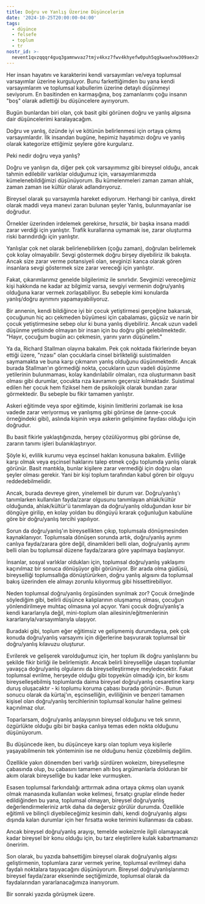 ```yaml
---
title: Doğru ve Yanlış Üzerine Düşüncelerim
date: '2024-10-25T20:00:00-04:00'
tags:
  - düşünce
  - felsefe
  - toplum
  - tr
nostr_id: >-
  nevent1qvzqqqr4guq3gamnwvaz7tmjv4kxz7fwv4khyefw0puh5qgkwaehxw309aex2mrp0yhxummnw3ezucnpdejqqgxgtdu6fvtfvnyudpce0ksqpn2p78wugyp5y6unq26k2xpc5j6rssru5jt8
---
```


Her insan hayatını ve karakterini kendi varsayımları ve/veya toplumsal varsayımlar üzerine kurguluyor. Bunu farkettiğimden bu yana kendi varsayımlarım ve toplumsal kabullerim üzerine detaylı düşünmeyi seviyorum. En basitinden en karmaşığına, boş zamanlarımı çoğu insanın "boş" olarak adlettiği bu düşüncelere ayırıyorum. 

Bugün bunlardan biri olan, çok basit gibi görünen doğru ve yanlış algısına dair düşüncelerimi karalayacağım. 

Doğru ve yanlış, özünde iyi ve kötünün belirlenmesi için ortaya çıkmış varsayımlardır. İlk insandan bugüne, hepimiz hayatımızı doğru ve yanlış olarak kategorize ettiğimiz şeylere göre kurgularız. 

<!--more-->

Peki nedir doğru veya yanlış?

Doğru ve yanlışın da, diğer pek çok varsayımımız gibi bireysel olduğu, ancak tahmin edilebilir varlıklar olduğumuz için, varsayımlarımızda kümelenebildiğimizi düşünüyorum. Bu kümelenmeleri zaman zaman ahlak, zaman zaman ise kültür olarak adlandırıyoruz. 

Bireysel olarak şu varsayımla hareket ediyorum. Herhangi bir canlıya, direkt olarak maddi veya manevi zararı bulunan şeyler Yanlış, bulunmayanlar ise doğrudur. 

Örnekler üzerinden irdelemek gerekirse, hırsızlık, bir başka insana maddi zarar verdiği için yanlıştır. Trafik kurallarına uymamak ise, zarar oluşturma riski barındırdığı için yanlıştır. 

Yanlışlar çok net olarak belirlenebilirken (çoğu zaman), doğruları belirlemek çok kolay olmayabilir. Sevgi göstermek doğru birşey diyebiliriz ilk bakışta. Ancak size zarar verme potansiyeli olan, sevginizi kanca olarak gören insanlara sevgi göstermek size zarar vereceği için yanlıştır. 

Fakat, çıkarımlarımız genelde bilgilerimiz ile sınırlıdır. Sevgimizi vereceğimiz kişi hakkında ne kadar az bilgimiz varsa, sevgiyi vermenin doğru/yanlış olduğuna karar vermek zorlaşabiliyor. Bu sebeple kimi konularda yanlış/doğru ayrımını yapamayabiliyoruz. 

Bir annenin, kendi bildiğince iyi bir çocuk yetiştirmesi gerçeğine bakarsak, çocuğunun hiç acı çekmeden büyümesi için çabalaması, güçsüz ve narin bir çocuk yetiştirmesine sebep olur ki buna yanlış diyebiliriz. Ancak uzun vadeli düşünme yetisinde olmayan bir insan için bu doğru gibi gelebilmektedir. "Hayır, çocuğum bugün acı çekmesin, yarını yarın düşünelim."

Ya da, Richard Stallman olayına bakalım. Pek çok noktada fikirlerinde beyan ettiği üzere, "rızası" olan çocuklarla cinsel birlikteliği suistimalden saymamakta ve buna karşı çıkmanın yanlış olduğunu düşünmektedir. Ancak burada Stallman'ın görmediği nokta, çocukların uzun vadeli düşünme yetilerinin bulunmaması, kolay kandırılabilir olmaları, rıza oluşturmanın basit olması gibi durumlar, çocukta rıza kavramını geçersiz kılmaktadır. Suistimal edilen her çocuk hem fiziksel hem de psikolojik olarak bundan zarar görmektedir. Bu sebeple bu fikir tamamen yanlıştır. 

Askeri eğitimde veya spor eğitimde, kişinin limitlerini zorlamak ise kısa vadede zarar veriyormuş ve yanlışmış gibi görünse de (anne-çocuk örneğindeki gibi), aslında kişinin veya askerin gelişimine faydası olduğu için doğrudur. 

Bu basit fikirle yaklaştığınızda, herşey çözülüyormuş gibi görünse de, zararın tanımı işleri bulanıklaştırıyor. 

Şöyle ki, evlilik kurumu veya eşcinsel hakları konusuna bakalım. Evliliğe karşı olmak veya eşcinsel haklarını talep etmek çoğu toplumda yanlış olarak görünür. Basit mantıkla, bunlar kişilere zarar vermediği için doğru olan şeyler olması gerekir. Yani bir kişi toplum tarafından kabul gören bir olguyu reddedebilmelidir. 

Ancak, burada devreye giren, yinelemeli bir durum var. Doğru/yanlış'ı tanımlarken kullanılan fayda/zarar olgusunu tanımlayan ahlak/kültür olduğunda, ahlak/kültür'ü tanımlayan da doğru/yanlış olduğundan kısır bir döngüye girilip, en kolay yoldan bu döngüyü kırarak çoğunluğun kabulüne göre bir doğru/yanlış tercihi yapılıyor. 

Sorun da doğru/yanlış'ın bireysellikten çıkıp, toplumsala dönüşmesinden kaynaklanıyor. Toplumsala dönüşen sorunda artık, doğru/yanlış ayrımı canlıya fayda/zarara göre değil, dinamikleri belli olan, doğru/yanlış ayrımı belli olan bu toplumsal düzene fayda/zarara göre yapılmaya başlanıyor. 

İnsanlar, sosyal varlıklar oldukları için, toplumsal doğru/yanlış yaklaşımı kaçınılmaz bir sonuca dönüşüyor gibi görünüyor. Bir arada olma güdüsü, bireyselliği toplumsallığa dönüştürürken, doğru yanlış algısını da toplumsal bakış üzerinden ele almayı zorunlu kılıyormuş gibi hissettirebiliyor. 

Neden toplumsal doğru/yanlış örgüsünden sıyrılmak zor? Çocuk örneğinde söylediğim gibi, belirli düşünce kalıplarının oluşmamış olması, çocuğun yönlendirilmeye muhtaç olmasına yol açıyor. Yani çocuk doğru/yanlış'a kendi kararlarıyla değil, mini-toplum olan ailesinin/eğitmenlerinin kararlarıyla/varsayımlarıyla ulaşıyor. 

Buradaki gibi, toplum eğer eğitimsiz ve gelişmemiş durumdaysa, pek çok konuda doğru/yanlış varsayımı için diğerlerine başvurarak toplumsal bir doğru/yanlış kılavuzu oluşturur.

Evrilerek ve gelişerek varolduğumuz için, her toplum ilk doğru yanlışlarını bu şekilde fikir birliği ile belirlemiştir. Ancak belirli bireyselliğe ulaşan toplumlar yavaşça doğru/yanlış olgularını da bireyselleştirmeye meyledecektir. Fakat toplumsal evrilme, herşeyde olduğu gibi topyekün olmadığı için, bir kısmı bireyselleşebilmiş toplumlarda daima bireysel doğru/yanlış cesaretine karşı duruş oluşacaktır - ki toplumu koruma çabası burada görünür-. Bunun sonucu olarak da kürtaj'ın, eşcinselliğin, evliliğinin ve benzeri tamamen kişisel olan doğru/yanlış tercihlerinin toplumsal konular haline gelmesi kaçınılmaz olur. 

Toparlarsam, doğru/yanlış anlayışının bireysel olduğunu ve tek sınırın, özgürlükte olduğu gibi bir başka canlıya temas eden nokta olduğunu düşünüyorum. 

Bu düşüncede iken, bu düşünceye karşı olan toplum veya kişilerle yaşayabilmenin tek yönteminin ise ne olduğunu henüz çözebilmiş değilim. 

Özellikle yakın dönemden beri varlığı sürdüren wokeizm, bireyselleşme çabasında olup, bu çabasını tamamen altı boş argümanlarla dolduran bir akım olarak bireyselliğe bu kadar leke vurmuşken. 

Esasen toplumsal farkındalığı arttırmak adına ortaya çıkmış olan uyanık olmak manasında kullanılan woke kelimesi, fırsatçı gruplar elinde heder edildiğinden bu yana, toplumsal olmayan, bireysel doğru/yanlış değerlendirmeleriniz artık daha da değersiz görülür durumda. Özellikle eğitimli ve bilinçli diyebileceğimiz kesimin dahi, kendi doğru/yanlış algısı dışında kalan durumlar için her fırsatta woke terimini kullanması da cabası. 

Ancak bireysel doğru/yanlış arayışı, temelde wokeizmle ilgili olamayacak kadar bireysel bir konu olduğu için, bu tarz eleştirilere kulak kabartmamanızı öneririm. 

Son olarak, bu yazıda bahsettiğim bireysel olarak doğru/yanlış algısı geliştirmenin, toplumlara zarar vermek yerine, toplumsal evrilmeyi daha faydalı noktalara taşıyacağını düşünüyorum. Bireysel doğru/yanlışlarımızı bireysel fayda/zarar ekseninde seçtiğimizde, toplumsal olarak da faydalarından yararlanacağımıza inanıyorum. 

Bir sonraki yazıda görüşmek üzere.
